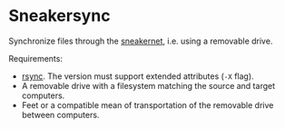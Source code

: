 # Sneakersync

Synchronize files through the [sneakernet](https://en.wikipedia.org/wiki/Sneakernet), i.e. using a removable drive.

Requirements:
* [rsync](https://rsync.samba.org/). The version must support extended attributes (`-X` flag).
* A removable drive with a filesystem matching the source and target computers.
* Feet or a compatible mean of transportation of the removable drive between computers.
